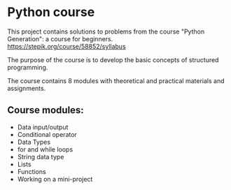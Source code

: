 # Python course

This project contains solutions to problems from the course "Python Generation": a course for beginners. https://stepik.org/course/58852/syllabus

The purpose of the course is to develop the basic concepts of structured programming.

The course contains 8 modules with theoretical and practical materials and assignments.

## Course modules:

- Data input/output
- Conditional operator
- Data Types 
- for and while loops
- String data type
- Lists
- Functions
- Working on a mini-project